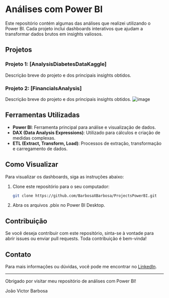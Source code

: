 # Análises com Power BI

Este repositório contém algumas das análises que realizei utilizando o Power BI. Cada projeto inclui dashboards interativos que ajudam a transformar dados brutos em insights valiosos.

## Projetos

### Projeto 1: [AnalysisDiabetesDataKaggle]
Descrição breve do projeto e dos principais insights obtidos.

### Projeto 2: [FinancialsAnalysis]
Descrição breve do projeto e dos principais insights obtidos.
![image](https://github.com/user-attachments/assets/5844d5c3-578a-42b7-b51e-f871eacd7cae)


## Ferramentas Utilizadas

- **Power BI**: Ferramenta principal para análise e visualização de dados.
- **DAX (Data Analysis Expressions)**: Utilizado para cálculos e criação de medidas complexas.
- **ETL (Extract, Transform, Load)**: Processos de extração, transformação e carregamento de dados.

## Como Visualizar

Para visualizar os dashboards, siga as instruções abaixo:

1. Clone este repositório para o seu computador:
    ```sh
    git clone https://github.com/BarbosaXBarbosa/ProjectsPowerBI.git
    ```
2. Abra os arquivos .pbix no Power BI Desktop.

## Contribuição

Se você deseja contribuir com este repositório, sinta-se à vontade para abrir issues ou enviar pull requests. Toda contribuição é bem-vinda!

## Contato

Para mais informações ou dúvidas, você pode me encontrar no [LinkedIn](https://www.linkedin.com/in/BarbosaXBarbosa/).

---

Obrigado por visitar meu repositório de análises com Power BI!

João Victor Barbosa
